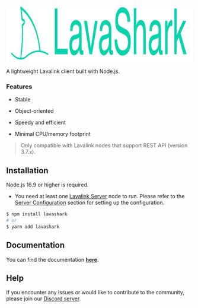 <img height="150" alt="logo" src="public/imgs/big-logo.svg">  

A lightweight Lavalink client built with Node.js.  

### Features
* Stable  

* Object-oriented  

* Speedy and efficient  

* Minimal CPU/memory footprint

> Only compatible with Lavalink nodes that support REST API (version 3.7.x).


## Installation
Node.js 16.9 or higher is required.  
* You need at least one [Lavalink Server](https://github.com/lavalink-devs/Lavalink) node to run. Please refer to the [Server Configuration](https://lavashark.js.org/docs/server-config) section for setting up the configuration.

```bash
$ npm install lavashark
# or
$ yarn add lavashark
```


## Documentation

You can find the documentation [**here**](https://hmes98318.github.io/LavaShark/).


## Help

If you encounter any issues or would like to contribute to the community, please join our [Discord server](https://discord.gg/7rQEx7SPGr).